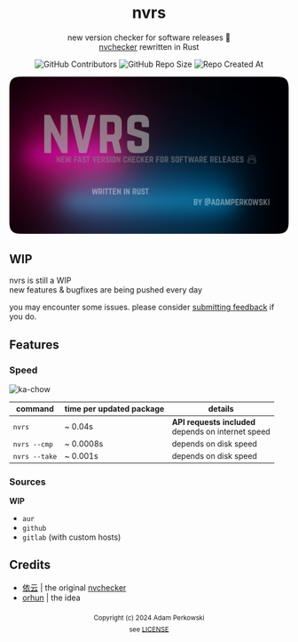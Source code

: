<div align='center'>

# nvrs
new version checker for software releases 🦀<br>
[nvchecker](https://github.com/lilydjwg/nvchecker) rewritten in Rust

![GitHub Contributors](https://img.shields.io/github/contributors-anon/adamperkowski/nvrs?style=for-the-badge&labelColor=%23a8127d&color=%23336795) ![GitHub Repo Size](https://img.shields.io/github/repo-size/adamperkowski/nvrs?style=for-the-badge&labelColor=%23a8127d&color=%23336795) ![Repo Created At](https://img.shields.io/github/created-at/adamperkowski/nvrs?style=for-the-badge&labelColor=%23a8127d&color=%23336795)

![banner](/banner.webp)

</div>

## WIP
nvrs is still a WIP<br>
new features & bugfixes are being pushed every day

you may encounter some issues. please consider [submitting feedback](https://github.com/adamperkowski/nvrs/issues/new/choose) if you do.

## Features
### Speed
<img src='https://media1.tenor.com/m/mMWXOkCEndoAAAAC/ka-chow-lightning-mcqueen.gif' alt='ka-chow' width=80 height=45>

| command       | time per **updated** package | details                                                |
|---------------|------------------------------|--------------------------------------------------------|
| `nvrs`        | ~ 0.04s                      | **API requests included**<br>depends on internet speed |
| `nvrs --cmp`  | ~ 0.0008s                    | depends on disk speed                                  |
| `nvrs --take` | ~ 0.001s                     | depends on disk speed                                  |

### Sources
**WIP**

- `aur`
- `github`
- `gitlab` (with custom hosts)

## Credits
- [依云](https://github.com/lilydjwg) | the original [nvchecker](https://github.com/lilydjwg/nvchecker)
- [orhun](https://github.com/orhun) | the idea

<div align='center'>

<sub align='center'>Copyright (c) 2024 Adam Perkowski<br>see [LICENSE](/LICENSE)</sub>

</div>
